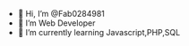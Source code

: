 - 👋 Hi, I’m @Fab0284981
- 👀 I’m Web Developer
- 🌱 I’m currently learning Javascript,PHP,SQL
<!---
Fab0284981/Fab0284981 is a ✨ special ✨ repository because its `README.md` (this file) appears on your GitHub profile.
You can click the Preview link to take a look at your changes.
--->
